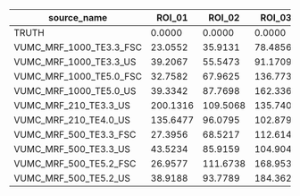 |  source_name  |  ROI_01  |  ROI_02  |  ROI_03  |  ROI_04  |  ROI_05  |  ROI_06  |  ROI_07  |  ROI_08  |  ROI_09  |  ROI_10  |  ROI_11  |  ROI_12  |  ROI_13  |  ROI_14  |
|---------------|------------|------------|------------|------------|------------|------------|------------|------------|------------|------------|------------|------------|------------|------------|
|  TRUTH  |  0.0000  |  0.0000  |  0.0000  |  0.0000  |  0.0000  |  0.0000  |  0.0000  |  0.0000  |  0.0000  |  0.0000  |  0.0000  |  0.0000  |  0.0000  |  0.0000  |
|  VUMC_MRF_1000_TE3.3_FSC  |  23.0552  |  35.9131  |  78.4856  |  89.0678  |  69.9177  |  31.2285  |  52.2089  |  73.5969  |  50.2870  |  38.9423  |  10.4397  |  9.6403  |  8.4146  |  11.9016  |
|  VUMC_MRF_1000_TE3.3_US  |  39.2067  |  55.5473  |  91.1709  |  94.7880  |  90.1608  |  54.0847  |  58.4631  |  92.1575  |  73.1336  |  51.3325  |  15.3849  |  11.3376  |  7.7198  |  12.0707  |
|  VUMC_MRF_1000_TE5.0_FSC  |  32.7582  |  67.9625  |  136.7731  |  156.2639  |  77.9084  |  77.6790  |  132.5434  |  154.8913  |  102.2944  |  53.6518  |  32.3084  |  25.0409  |  24.1791  |  113.2306  |
|  VUMC_MRF_1000_TE5.0_US  |  39.3342  |  87.7698  |  162.3366  |  171.3008  |  92.9538  |  99.3118  |  132.2726  |  152.0844  |  109.1620  |  56.6016  |  38.3032  |  34.6281  |  25.0311  |  91.8964  |
|  VUMC_MRF_210_TE3.3_US  |  200.1316  |  109.5068  |  135.7404  |  107.1769  |  89.0468  |  90.2760  |  69.7569  |  20.3462  |  13.5604  |  15.7536  |  11.5048  |  10.4787  |  12.1508  |  8.1812  |
|  VUMC_MRF_210_TE4.0_US  |  135.6477  |  96.0795  |  102.8795  |  85.5218  |  83.6853  |  68.6486  |  38.3165  |  17.6193  |  13.5453  |  13.6600  |  11.1428  |  9.9936  |  15.4446  |  7.2588  |
|  VUMC_MRF_500_TE3.3_FSC  |  27.3956  |  68.5217  |  112.6147  |  137.9691  |  81.4366  |  32.3616  |  21.4350  |  36.3984  |  32.6342  |  18.5767  |  5.1532  |  5.1497  |  6.0321  |  4.9209  |
|  VUMC_MRF_500_TE3.3_US  |  43.5234  |  85.9159  |  104.9044  |  137.5053  |  71.6864  |  44.0948  |  24.9172  |  42.2365  |  36.5746  |  19.7297  |  7.4751  |  5.8007  |  6.5004  |  5.1497  |
|  VUMC_MRF_500_TE5.2_FSC  |  26.9577  |  111.6738  |  168.9535  |  199.0739  |  157.1517  |  47.5090  |  54.7095  |  91.7141  |  84.1836  |  46.7830  |  27.5492  |  18.6923  |  28.1564  |  8.9555  |
|  VUMC_MRF_500_TE5.2_US  |  38.9188  |  93.7789  |  184.3628  |  212.1582  |  157.5388  |  39.8535  |  59.3947  |  92.4906  |  84.0951  |  43.8837  |  32.5887  |  19.4289  |  25.4344  |  9.6002  |
